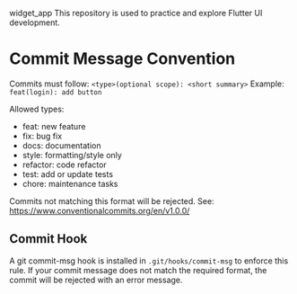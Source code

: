 widget_app
This repository is used to practice and explore Flutter UI development.

# Commit Message Convention


Commits must follow: `<type>(optional scope): <short summary>`
Example: `feat(login): add button`

Allowed types:
- feat: new feature
- fix: bug fix
- docs: documentation
- style: formatting/style only
- refactor: code refactor
- test: add or update tests
- chore: maintenance tasks

Commits not matching this format will be rejected.
See: https://www.conventionalcommits.org/en/v1.0.0/

## Commit Hook
A git commit-msg hook is installed in `.git/hooks/commit-msg` to enforce this rule. If your commit message does not match the required format, the commit will be rejected with an error message.